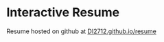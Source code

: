 Interactive Resume
==================

Resume hosted on github at [DI2712.github.io/resume](http://DI2712.github.io/resume/)

